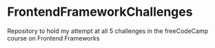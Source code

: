 # FrontendFrameworkChallenges
Repository to hold my attempt at all 5 challenges in the freeCodeCamp course on Frontend Frameworks
